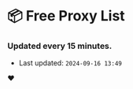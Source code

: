 # :package: Free Proxy List
### Updated every 15 minutes.

- Last updated: `2024-09-16 13:49`

:heart:
